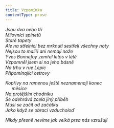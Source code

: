 ```yaml
---
title: Vzpomínka
contentType: prose
---
```


<section>

_Jsou dva nebo tři  
Milovníci spinetů  
Staré tapety  
Ale na střelnici bez mrknutí sestřelí všechny noty  
Nejsou to malíři ani nemají nože  
Yves Bonnefoy zemřel letos v létě  
Vzpomněl jsem si na jeho básně  
Na trhu v rue Lepic  
Připomínající ostrovy_

</section>

<section>

_Kopřivy na ramenou ještě neznamenají konec  
     měsíce  
Na protějším chodníku  
Se odehrává zcela jiný příběh  
Musí se začít od začátku  
Jako když se obrací vzducholoď_

</section>

<section>

_Nikdy přesně nevíme jak velká prsa nás vzrušují_

</section>
